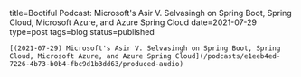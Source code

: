 
title=Bootiful Podcast: Microsoft's Asir V. Selvasingh on Spring Boot, Spring Cloud, Microsoft Azure, and Azure Spring Cloud
date=2021-07-29
type=post
tags=blog
status=published
~~~~~~
[(2021-07-29) Microsoft's Asir V. Selvasingh on Spring Boot, Spring Cloud, Microsoft Azure, and Azure Spring Cloud](/podcasts/e1eeb4ed-7226-4b73-b0b4-fbc9d1b3dd63/produced-audio) 
            